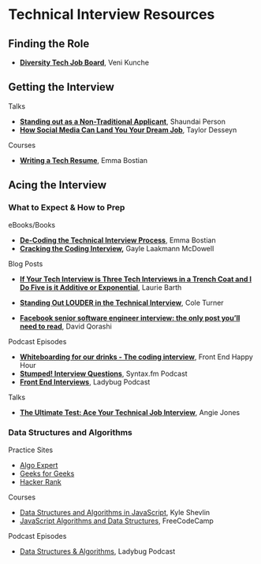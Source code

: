 # Technical Interview Resources

## Finding the Role
- **[Diversity Tech Job Board](https://www.diversifytech.co/job-board/)**, Veni Kunche


## Getting the Interview

Talks
- **[Standing out as a Non-Traditional Applicant](https://egghead.io/talks/egghead-standing-out-as-a-non-traditional-applicant)**, Shaundai Person
- **[How Social Media Can Land You Your Dream Job](https://egghead.io/talks/egghead-how-social-media-can-land-you-your-dream-job)**, Taylor Desseyn

Courses
- **[Writing a Tech Resume](https://www.linkedin.com/learning/writing-a-tech-resume)**, Emma Bostian

## Acing the Interview


### What to Expect & How to Prep


eBooks/Books

- **[De-Coding the Technical Interview Process](https://technicalinterviews.dev/)**, Emma Bostian
- **[Cracking the Coding Interview](https://www.crackingthecodinginterview.com/),** Gayle Laakmann McDowell

Blog Posts

- **[If Your Tech Interview is Three Tech Interviews in a Trench Coat and I Do Five is it Additive or Exponential](https://laurieontech.com/posts/job-search/)**, Laurie Barth

- **[Standing Out LOUDER in the Technical Interview](https://cole.codes/posts/standing-out-louder-in-the-technical-interview)**, Cole Turner
- **[Facebook senior software engineer interview: the only post you’ll need to read](https://daqo.medium.com/facebook-senior-software-engineer-interview-the-only-post-youll-need-to-read-e4604ff2336d)**, David Qorashi

Podcast Episodes

- **[Whiteboarding for our drinks - The coding interview](https://podcasts.apple.com/dk/podcast/episode-108-whiteboarding-for-our-drinks-coding-interview/id1089047924?i=1000486229327)**, Front End Happy Hour
- **[Stumped! Interview Questions](https://syntax.fm/show/071/hasty-treat-stumped-interview-questions)**, Syntax.fm Podcast
- **[Front End Interviews](https://www.ladybug.dev/episodes/frontend-interviews)**, Ladybug Podcast

Talks

- **[The Ultimate Test: Ace Your Technical Job Interview](https://angiejones.tech/technical-interviews-for-automation-engineers/)**, Angie Jones


### Data Structures and Algorithms

Practice Sites
- [Algo Expert](https://www.algoexpert.io/product?r=ads&r=ads&gclid=CjwKCAjw4KyJBhAbEiwAaAQbEwHp6n7_7I0jJqwgacl5d-qCWkuiN1DtNxgxjvsdLsDAZ_TivZTcWBoCmI0QAvD_BwE)
- [Geeks for Geeks](https://www.geeksforgeeks.org/)
- [Hacker Rank](https://www.hackerrank.com/)

Courses

- [Data Structures and Algorithms in JavaScript](https://egghead.io/courses/data-structures-and-algorithms-in-javascript), Kyle Shevlin
- [JavaScript Algorithms and Data Structures](https://www.freecodecamp.org/learn/javascript-algorithms-and-data-structures/#basic-javascript), FreeCodeCamp

Podcast Episodes
- [Data Structures & Algorithms](https://www.ladybug.dev/episodes/data-structures-and-algorithms), Ladybug Podcast

